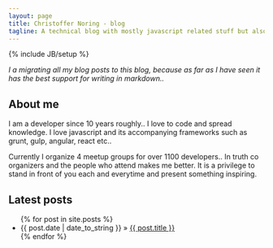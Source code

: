 ```yaml
---
layout: page
title: Christoffer Noring - blog
tagline: A technical blog with mostly javascript related stuff but also .net
---
```

{% include JB/setup %}

*I a migrating all my blog posts to this blog, because as far as I have seen it has the best support for
writing in markdown..*

## About me
I am a developer since 10 years roughly.. I love to code and spread knowledge.
I love javascript and its accompanying frameworks such as grunt, gulp, angular, react etc..

Currently I organize 4 meetup groups for over 1100 developers.. In truth co organizers and the people who attend makes me better. It is a privilege to stand in front of you each and everytime and present something inspiring.

    
## Latest posts

<ul class="posts">
  {% for post in site.posts %}
    <li><span>{{ post.date | date_to_string }}</span> &raquo; <a href="{{ BASE_PATH }}{{ post.url }}">{{ post.title }}</a></li>
  {% endfor %}
</ul>





